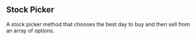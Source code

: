 ## Stock Picker

A stock picker method that chooses the best day to buy and then sell from an array of options.
